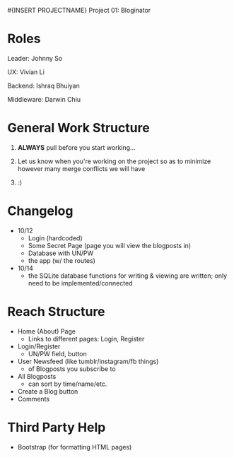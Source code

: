 #{INSERT PROJECTNAME}
Project 01: Bloginator

# Roles
Leader: Johnny So

UX: Vivian Li

Backend: Ishraq Bhuiyan

Middleware: Darwin Chiu

# General Work Structure
1) <b>ALWAYS</b> pull before you start working...

2) Let us know when you're working on the project so as to minimize however many merge conflicts we will have

3) :)

# Changelog
- 10/12
  - Login (hardcoded)
  - Some Secret Page (page you will view the blogposts in)
  - Database with UN/PW 
  - the app (w/ the routes)
- 10/14
  - the SQLite database functions for writing & viewing are written; only need to be implemented/connected

# Reach Structure
- Home (About) Page
  - Links to different pages: Login, Register
- Login/Register
  - UN/PW field, button
- User Newsfeed (like tumblr/instagram/fb things)
  - of Blogposts you subscribe to
- All Blogposts
  - can sort by time/name/etc.
- Create a Blog button
- Comments

# Third Party Help
- Bootstrap (for formatting HTML pages)
